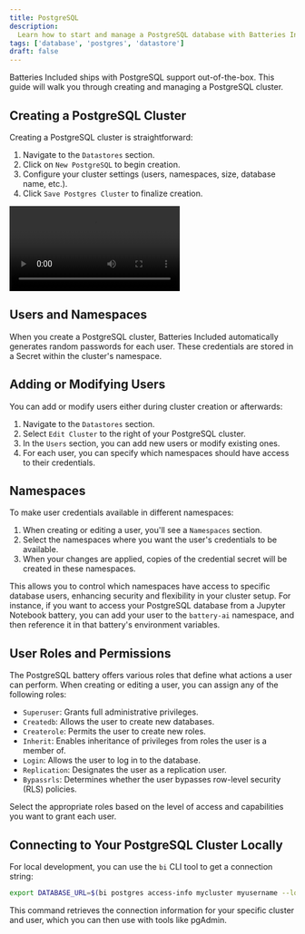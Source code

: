 ```yaml
---
title: PostgreSQL
description:
  Learn how to start and manage a PostgreSQL database with Batteries Included.
tags: ['database', 'postgres', 'datastore']
draft: false
---
```


Batteries Included ships with PostgreSQL support out-of-the-box. This guide will
walk you through creating and managing a PostgreSQL cluster.

## Creating a PostgreSQL Cluster

Creating a PostgreSQL cluster is straightforward:

1. Navigate to the `Datastores` section.
2. Click on `New PostgreSQL` to begin creation.
3. Configure your cluster settings (users, namespaces, size, database name,
   etc.).
4. Click `Save Postgres Cluster` to finalize creation.

<video src="/videos/postgres/creating-database.webm" controls></video>

## Users and Namespaces

When you create a PostgreSQL cluster, Batteries Included automatically generates
random passwords for each user. These credentials are stored in a Secret within
the cluster's namespace.

## Adding or Modifying Users

You can add or modify users either during cluster creation or afterwards:

1. Navigate to the `Datastores` section.
2. Select `Edit Cluster` to the right of your PostgreSQL cluster.
3. In the `Users` section, you can add new users or modify existing ones.
4. For each user, you can specify which namespaces should have access to their
   credentials.

## Namespaces

To make user credentials available in different namespaces:

1. When creating or editing a user, you'll see a `Namespaces` section.
2. Select the namespaces where you want the user's credentials to be available.
3. When your changes are applied, copies of the credential secret will be
   created in these namespaces.

This allows you to control which namespaces have access to specific database
users, enhancing security and flexibility in your cluster setup. For instance,
if you want to access your PostgreSQL database from a Jupyter Notebook battery,
you can add your user to the `battery-ai` namespace, and then reference it in
that battery's environment variables.

## User Roles and Permissions

The PostgreSQL battery offers various roles that define what actions a user can
perform. When creating or editing a user, you can assign any of the following
roles:

- `Superuser`: Grants full administrative privileges.
- `Createdb`: Allows the user to create new databases.
- `Createrole`: Permits the user to create new roles.
- `Inherit`: Enables inheritance of privileges from roles the user is a member
  of.
- `Login`: Allows the user to log in to the database.
- `Replication`: Designates the user as a replication user.
- `Bypassrls`: Determines whether the user bypasses row-level security (RLS)
  policies.

Select the appropriate roles based on the level of access and capabilities you
want to grant each user.

## Connecting to Your PostgreSQL Cluster Locally

For local development, you can use the `bi` CLI tool to get a connection string:

```bash
export DATABASE_URL=$(bi postgres access-info mycluster myusername --localhost)
```

This command retrieves the connection information for your specific cluster and
user, which you can then use with tools like pgAdmin.
